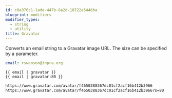 ```yaml
---
id: c0a376c1-1ade-447b-8a2d-18722a5446ba
blueprint: modifiers
modifier_types:
  - string
  - utility
title: Gravatar
---
```

Converts an email string to a Gravatar image URL. The size can be specified by a parameter.

```yaml
email: rswanson@inpra.org
```

```
{{ email | gravatar }}
{{ email | gravatar:80 }}
```

```html
https://www.gravatar.com/avatar/f4650388367dc01cf2acf16b412b3966
https://www.gravatar.com/avatar/f4650388367dc01cf2acf16b412b3966?s=80
```
